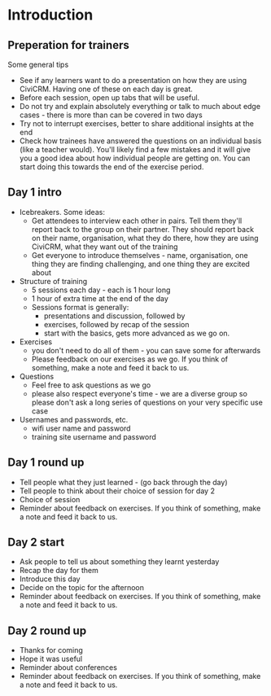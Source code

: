 # Introduction

## Preperation for trainers

Some general tips

- See if any learners want to do a presentation on how they are using CiviCRM. Having one of these on each day is great.
- Before each session, open up tabs that will be useful.
- Do not try and explain absolutely everything or talk to much about edge cases - there is more than can be covered in two days
- Try not to interrupt exercises, better to share additional insights at the end
- Check how trainees have answered the questions on an individual basis (like a teacher would). You'll likely find a few mistakes and it will give you a good idea about how individual people are getting on. You can start doing this towards the end of the exercise period.

## Day 1 intro

- Icebreakers. Some ideas:
    - Get attendees to interview each other in pairs. Tell them they'll report back to the group on their partner. They should report back on their name, organisation, what they do there, how they are using CiviCRM, what they want out of the training
    - Get everyone to introduce themselves - name, organisation, one thing they are finding challenging, and one thing they are excited about
- Structure of training
    - 5 sessions each day - each is 1 hour long
    - 1 hour of extra time at the end of the day
    - Sessions format is generally:
        - presentations and discussion, followed by
        - exercises, followed by recap of the session
        - start with the basics, gets more advanced as we go on.
- Exercises
    - you don't need to do all of them - you can save some for afterwards
    - Please feedback on our exercises as we go. If you think of something, make a note and feed it back to us.
- Questions
    - Feel free to ask questions as we go
    - please also respect everyone's time - we are a diverse group so please don't ask a long series of questions on your very specific use case
- Usernames and passwords, etc.
    - wifi user name and password
    - training site username and password

## Day 1 round up

- Tell people what they just learned - (go back through the day)
- Tell people to think about their choice of session for day 2
- Choice of session
- Reminder about feedback on exercises. If you think of something, make a note and feed it back to us.

## Day 2 start

- Ask people to tell us about something they learnt yesterday
- Recap the day for them
- Introduce this day
- Decide on the topic for the afternoon
- Reminder about feedback on exercises. If you think of something, make a note and feed it back to us.

## Day 2 round up

- Thanks for coming
- Hope it was useful
- Reminder about conferences
- Reminder about feedback on exercises. If you think of something, make a note and feed it back to us.
